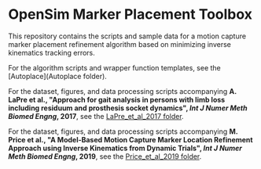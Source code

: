 # OpenSim Marker Placement Toolbox
This repository contains the scripts and sample data for a motion capture marker placement refinement algorithm based on minimizing inverse kinematics tracking errors. 

For the algorithm scripts and wrapper function templates, see the [Autoplace](Autoplace folder).

For the dataset, figures, and data processing scripts accompanying **A. LaPre et al., "Approach for gait analysis in persons with limb loss including residuum and prosthesis socket dynamics", ***Int J Numer Meth Biomed Engng***, 2017**, see the [LaPre_et_al_2017 folder](LaPre_et_al_2017).

For the dataset, figures, and data processing scripts accompanying **M. Price et al., "A Model-Based Motion Capture Marker Location Refinement Approach using Inverse Kinematics from Dynamic Trials", ***Int J Numer Meth Biomed Engng***, 2019**, see the [Price_et_al_2019 folder](Price_et_al_2019).


